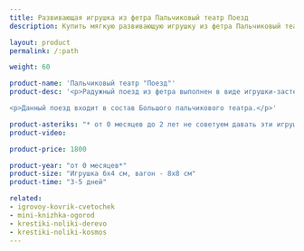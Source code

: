 ```yaml
---
title: Развивающая игрушка из фетра Пальчиковый театр Поезд
description: Купить мягкую развивающую игрушку из фетра Пальчиковый театр Поезд в магазине KiddyTrick

layout: product
permalink: /:path

weight: 60

product-name: 'Пальчиковый театр "Поезд"'
product-desc: '<p>Радужный поезд из фетра выполнен в виде игрушки-застежки. Все вагоны соединяются друг с другом различными застежками - пуговка, фастекс, кнопка, магнит, липучка, шнуровка и ремешок. Пальчиковые зверушки рассаживаются по вагонам, в зависимости от того, чем они сегодня собрались пообедать.</p>

<p>Данный поезд входит в состав Большого пальчикового театра.</p>'

product-asteriks: "* от 0 месяцев до 2 лет не советуем давать эти игрушки в руки ребенку, рекомендуем использовать только в целях привлечения внимания."
product-video:

product-price: 1800

product-year: "от 0 месяцев*"
product-size: "Игрушка 6х4 см, вагон - 8х8 см"
product-time: "3-5 дней"

related:
- igrovoy-kovrik-cvetochek
- mini-knizhka-ogorod
- krestiki-noliki-derevo
- krestiki-noliki-kosmos
---
```

	